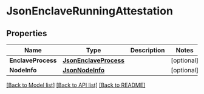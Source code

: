 # JsonEnclaveRunningAttestation

## Properties

Name | Type | Description | Notes
------------ | ------------- | ------------- | -------------
**EnclaveProcess** | [**JsonEnclaveProcess**](json_EnclaveProcess.md) |  | [optional] 
**NodeInfo** | [**JsonNodeInfo**](json_NodeInfo.md) |  | [optional] 

[[Back to Model list]](../README.md#documentation-for-models) [[Back to API list]](../README.md#documentation-for-api-endpoints) [[Back to README]](../README.md)


